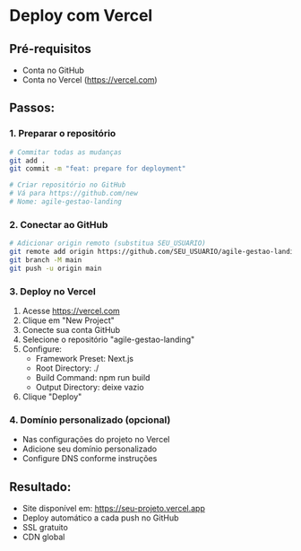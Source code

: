 # Deploy com Vercel

## Pré-requisitos
- Conta no GitHub
- Conta no Vercel (https://vercel.com)

## Passos:

### 1. Preparar o repositório
```bash
# Commitar todas as mudanças
git add .
git commit -m "feat: prepare for deployment"

# Criar repositório no GitHub
# Vá para https://github.com/new
# Nome: agile-gestao-landing
```

### 2. Conectar ao GitHub
```bash
# Adicionar origin remoto (substitua SEU_USUARIO)
git remote add origin https://github.com/SEU_USUARIO/agile-gestao-landing.git
git branch -M main
git push -u origin main
```

### 3. Deploy no Vercel
1. Acesse https://vercel.com
2. Clique em "New Project"
3. Conecte sua conta GitHub
4. Selecione o repositório "agile-gestao-landing"
5. Configure:
   - Framework Preset: Next.js
   - Root Directory: ./
   - Build Command: npm run build
   - Output Directory: deixe vazio
6. Clique "Deploy"

### 4. Domínio personalizado (opcional)
- Nas configurações do projeto no Vercel
- Adicione seu domínio personalizado
- Configure DNS conforme instruções

## Resultado:
- Site disponível em: https://seu-projeto.vercel.app
- Deploy automático a cada push no GitHub
- SSL gratuito
- CDN global